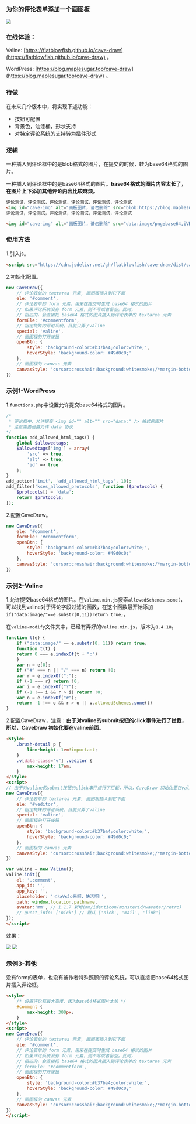 ### 为你的评论表单添加一个画图板

<img src="readme/readme-01.png" style="zoom: 80%;" />

### 在线体验：

Valine: [https://flatblowfish.github.io/cave-draw](https://flatblowfish.github.io/cave-draw) 。

WordPress: [https://blog.maplesugar.top/cave-draw](https://blog.maplesugar.top/cave-draw) 。

### 待做

在未来几个版本中，将实现下述功能：

- 按钮可配置
- 背景色，油漆桶，形状支持
- 对特定评论系统的支持转为插件形式

### 逻辑

一种插入到评论框中的是blob格式的图片，在提交的时候，转为base64格式的图片。

一种插入到评论框中的是base64格式的图片。**base64格式的图片内容太长了，在图片上下添加其他评论内容比较麻烦。**

```html
评论测试，评论测试，评论测试，评论测试，评论测试，评论测试
<img id="cave-img" alt="画板图片，请勿删除" src="blob:https://blog.maplesugar.top/139ddd97-25ff-4aeb-9fee-cb1e57bea0ac" />
评论测试，评论测试，评论测试，评论测试，评论测试，评论测试
```

```html
<img id="cave-img" alt="画板图片，请勿删除" src="data:image/png;base64,iVBORw0KGgoAAAANSUhEUgAAAtoAAAEsCAYAAAD9zRSqAAAAAXNSR0IArs4c6QAAIABJREFUeF7t3Qu0bVddH+CfvN8BlEcQCSlIBIIEFUQEA7WVqh1oBrEKokkppRUfPCqCWAfUUUQLlceggFZKRCKovKHVIVVAgZYEmwCCvGIAgaCBSIwRgwE6/nFt3Dmce85e++y599p7fnOMOy5D15qPb67c+7vzzDXXV0QhQIAAAQIECBAgQGDlAl+x8hpVSIAAAQIECBAgQIBABG0PAQECBAgQIECAAIEGAoJ2A1RVEiBAgAABAgQIEBC0PQMECBAgQIAAAQIEGggI2g1QVUmAAAEC....." />
```

### 使用方法

1.引入js。

```html
<script src="https://cdn.jsdelivr.net/gh/flatblowfish/cave-draw/dist/cave-draw.min.js"></script>
```

2.初始化配置。

```js
new CaveDraw({
    // 评论表单的 textarea 元素, 画图板插入到它下面
    ele: '#comment',
    // 评论表单的 form 元素，用来在提交时生成 base64 格式的图片
    // 如果评论系统没有 form 元素，则不写或者留空。此时，
    // 相应的，会直接把 base64 格式的图片插入到评论表单的 textarea 元素
    formEle: '#commentform',
    // 指定特殊的评论系统，目前只弄了valine
    special: 'valine',
    // 画图板的打开按钮
    openBtn: {
        style: 'background-color:#b37ba4;color:white;',
        hoverStyle: 'background-color: #49d0c0;'
    },
    // 画图板的 canvas 元素
    canvasStyle: 'cursor:crosshair;background:whitesmoke;/*margin-bottom:5px;border-radius:0px;*/'
})
```

### 示例1-WordPress

1.`functions.php`中设置允许提交base64格式的图片。

```php
/*
 * 评论框中，允许提交 <img id="" alt="" src="data:" /> 格式的图片
 * 注意需要设置允许 data 协议
*/
function add_allowed_html_tags() {
    global $allowedtags;
    $allowedtags['img'] = array(
        'src' => true,
        'alt' => true,
        'id' => true
    );
}
add_action('init', 'add_allowed_html_tags', 10);
add_filter('kses_allowed_protocols', function ($protocols) {
    $protocols[] = 'data';
    return $protocols;
});
```

2.配置CaveDraw。

```js
new CaveDraw({
	ele: '#comment',
	formEle: '#commentform',
	openBtn: {
		style: 'background-color:#b37ba4;color:white;',
		hoverStyle: 'background-color: #49d0c0;'
	},
	canvasStyle: 'cursor:crosshair;background:whitesmoke;/*margin-bottom:5px;border-radius:0px;*/'
})
```

### 示例2-Valine

1.允许提交base64格式的图片。在`Valine.min.js`搜索`allowedSchemes.some(`，可以找到valine对于评论字段过滤的函数，在这个函数最开始添加`if("data:image/"==e.substr(0,11))return true;`。

在`valine-modify`文件夹中，已经有弄好的`Valine.min.js`，版本为`1.4.18`。

```js
function l(e) {
    if ("data:image/" == e.substr(0, 11)) return true;
    function t(t) {
    return 0 === e.indexOf(t + ":")
    }
    var n = e[0];
    if ("#" === n || "/" === n) return !0;
    var r = e.indexOf(":");
    if (-1 === r) return !0;
    var i = e.indexOf("?");
    if (-1 !== i && r > i) return !0;
    var o = e.indexOf("#");
    return -1 !== o && r > o || v.allowedSchemes.some(t)
}
```

2.配置CaveDraw，注意：**由于对valine的submit按钮的click事件进行了拦截，所以，CaveDraw 初始化要在valine前面**。

```html
<style>
    .brush-detail p {
        line-height: 1em!important;
    }
    .v[data-class="v"] .veditor {
        max-height: 17em;
    }
</style>
<script>
// 由于对valine的submit按钮的click事件进行了拦截，所以，CaveDraw 初始化要在valine前面
new CaveDraw({
	// 评论表单的 textarea 元素, 画图板插入到它下面
	ele: '#veditor',
	// 指定特殊的评论系统，目前只弄了valine
	special: 'valine',
	// 画图板的打开按钮
	openBtn: {
		style: 'background-color:#b37ba4;color:white;',
		hoverStyle: 'background-color: #49d0c0;'
	},
	// 画图板的 canvas 元素
	canvasStyle: 'cursor:crosshair;background:whitesmoke;/*margin-bottom:5px;border-radius:0px;*/'
})

var valine = new Valine();
valine.init({
	el: '.comment',
	app_id: '',
	app_key: '',
	placeholder: 'ヾﾉ≧∀≦)o来啊，快活啊!',
	path: window.location.pathname,
	avatar:'mm', // 1.1.7 新增(mm/identicon/monsterid/wavatar/retro)
	// guest_info: ['nick'] // 默认 ['nick', 'mail', 'link']
});
</script>
```

效果：

<img src="readme/readme-02.png" style="zoom: 80%;" />

<img src="readme/readme-03.png" style="zoom: 80%;" />

### 示例3-其他

没有form的表单，也没有被作者特殊照顾的评论系统，可以直接把base64格式图片插入评论框。

```html
<style>
    /* 设置评论框最大高度，因为base64格式图片太长 */
    #comment {
        max-height: 300px;
    }
</style>
<script>
new CaveDraw({
    // 评论表单的 textarea 元素, 画图板插入到它下面
    ele: '#comment',
    // 评论表单的 form 元素，用来在提交时生成 base64 格式的图片
    // 如果评论系统没有 form 元素，则不写或者留空。此时，
    // 相应的，会直接把 base64 格式的图片插入到评论表单的 textarea 元素
    // formEle: '#commentform',
    // 画图板的打开按钮
    openBtn: {
        style: 'background-color:#b37ba4;color:white;',
        hoverStyle: 'background-color: #49d0c0;'
    },
    // 画图板的 canvas 元素
    canvasStyle: 'cursor:crosshair;background:whitesmoke;/*margin-bottom:5px;border-radius:0px;*/'
})
</script>
```

